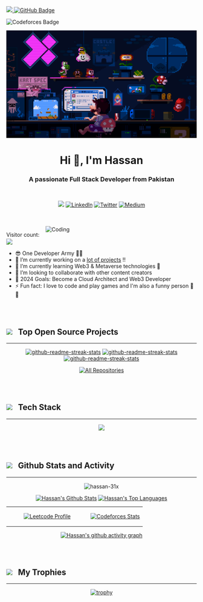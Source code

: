 <a href="https://github.com/Meghna-DAS/github-profile-views-counter">
    <img src="https://komarev.com/ghpvc/?username=hassan-31x">
</a>
<a href="https://github.com/hassan-31x?tab=followers"><img src="https://img.shields.io/github/followers/hassan-31x?label=Followers&style=social" alt="GitHub Badge"></a>

![Codeforces Badge](https://codeforces-readme-stats.vercel.app/api/badge?username=hassan-31x)

<img src="./assets/ezgif.com-gif-maker.gif" alt="banner">

<h1 align="center">Hi 👋, I'm Hassan</h1>
<h3 align="center">A passionate Full Stack Developer from Pakistan</h3><br>
<!-- Social icons section -->
<p align="center">
<a href="https://hassan-dev31.vercel.app"><img src="https://img.shields.io/badge/personal website-F15B2A?style=for-the-badge&logo=firefox&logoColor=white"/></a>
  <a href=https://www.linkedin.com/in/mhassan31x><img  alt="LinkedIn" title="LinkedIn" src="https://img.shields.io/badge/LinkedIn-0b5fbb?style=for-the-badge&logo=linkedin&logoColor=white"/></a>
  <a href="https://x.com/hassan_dev31"><img  alt="Twitter" title="Twitter" src="https://img.shields.io/badge/twitter-1c96e9?style=for-the-badge&logo=twitter&logoColor=white"/></a>
  <a href="https://medium.com/"><img  alt="Medium" title="Medium" src="https://img.shields.io/badge/Medium-000?style=for-the-badge&logo=medium&logoColor=white"/></a>
</p>

<br />
<br />

<img align="right" alt="Coding" width="400" src="https://miro.medium.com/max/1360/0*7Q3yvSIv_t0ioJ-Z.gif">


<div align='left'>
<p align="left"> 
   Visitor count:
   
   <img src="https://profile-counter.glitch.me/hassan-31x/count.svg" align="center"/> 
 </p></div>

- 😎 One Developer Army 💪💪
- 🔭 I’m currently working on a [lot of projects](https://github.com/hassan-31x?tab=repositories) !!
- 🌱 I’m currently learning Web3 & Metaverse technologies 🤣
- 👯 I’m looking to collaborate with other content creators
- 🥅 2024 Goals: Become a Cloud Architect and Web3 Developer
- ⚡ Fun fact: I love to code and play games and I'm also a funny person 🤣🤣


<br />
<br />

<h2><img src="https://media.giphy.com/media/ES9cAJlcxblRESzOH1/giphy.gif" width="50px"> &nbsp; Top Open Source Projects</h2>
<hr></hr>

<div align="center" >
  <p>
    <a href="https://github.com/hassan-31x/nextjs-starter-kit"><img width="278" src="https://denvercoder1-github-readme-stats.vercel.app/api/pin/?username=hassan-31x&repo=nextjs-starter-kit&theme=react&bg_color=1F222E&title_color=4E96FFFF&hide_border=true&icon_color=4e96ff&show_icons=false" alt="github-readme-streak-stats"></a>
    <a href="https://github.com/hassan-31x/algo-visualizer"><img width="278" src="https://denvercoder1-github-readme-stats.vercel.app/api/pin/?username=hassan-31x&repo=algo-visualizer&theme=react&bg_color=1F222E&title_color=4E96FFFF&hide_border=true&icon_color=4e96ff&show_icons=false" alt="github-readme-streak-stats"></a>
    <a href="https://github.com/hassan-31x/dsa-notes"><img width="278" src="https://denvercoder1-github-readme-stats.vercel.app/api/pin/?username=hassan-31x&repo=dsa-notes&theme=react&bg_color=1F222E&title_color=4E96FFFF&hide_border=true&icon_color=4e96ff&show_icons=false" alt="github-readme-streak-stats"></a>
    
  </p>

  <a href="https://github.com/hassan-31x?tab=repositories&sort=stargazers"><img alt="All Repositories" title="All Repositories" src="https://custom-icon-badges.demolab.com/badge/-Click%20Here%20For%20All%20My%20Repos-1F222E?style=for-the-badge&logoColor=white&logo=repo"/></a>

</div>


<br />
<br />

<h2><img src="https://media2.giphy.com/media/QssGEmpkyEOhBCb7e1/giphy.gif?cid=ecf05e47a0n3gi1bfqntqmob8g9aid1oyj2wr3ds3mg700bl&rid=giphy.gif" width="50px"> &nbsp; Tech Stack </h2>
<hr></hr>

<p align="center">
  <img src="https://skillicons.dev/icons?i=js,ts,nextjs,react,redux,html,css,sass,tailwind,bootstrap,materialui,styledcomponents,nodejs,bun,express,nestjs,prisma,sequelize,postgres,mysql,sqlite,mongodb,firebase,supabase,docker,figma,aws,graphql,cpp,rust,redis,cloudflare,grafana,jenkins,kafka,rabbitmq,git,github,githubactions,gitlab,linux,nginx,tensorflow,kubernetes,cypress,selenium,postman,latex,py,vscode,npm,babel,rollupjs&perline=14" />
</p>


<br />
<br />



<h2><img src="https://media.giphy.com/media/KzJkzjggfGN5Py6nkT/giphy.gif" width="50px"> &nbsp; Github Stats and Activity</h2>
<hr></hr>

<div align="center" >

<p><img align="center" src="https://github-readme-streak-stats.herokuapp.com/?user=hassan-31x&" alt="hassan-31x" /></p>


  <a href="https://github.com/anuraghazra/github-readme-stats"><img alt="Hassan's Github Stats" src="https://denvercoder1-github-readme-stats.vercel.app/api/?username=hassan-31x&show_icons=true&include_all_commits=true&count_private=true&theme=react&hide_border=true&bg_color=1F222E&title_color=4E96FFFF&icon_color=F8D866" height="192px"/></a>
  <a href="https://github.com/anuraghazra/github-readme-stats"><img alt="Hassan's Top Languages" src="https://denvercoder1-github-readme-stats.vercel.app/api/top-langs/?username=hassan-31x&langs_count=8&layout=compact&theme=react&hide_border=true&bg_color=1F222E&title_color=4E96FFFF&icon_color=F8D866&hide=Jupyter%20Notebook,Roff" height="192px"/></a>
  <br/>

<p align="center">
<table align="center">
<tr border="none">
<td width="60%" align="center">
  
  [![Leetcode Profile](https://leetcode.card.workers.dev/Hassan031?theme=dark&font=baloo&extension=null)](https://leetcode.com/u/Hassan031/)
  
</td>

<td width="40%" align="center">

  [![Codeforces Stats](https://codeforces-readme-stats.vercel.app/api/card?username=hassan-31x&theme=dark)](https://codeforces.com/profile/hassan-31x)
  
  </td>
</tr>
</table>


[![Hassan's github activity graph](https://github-readme-activity-graph.vercel.app/graph?username=hassan-31x&bg_color=20222e&color=4e96ff&line=4783de&point=ffffff&area=true&hide_border=true)](https://github.com/ashutosh00710/github-readme-activity-graph)

</div>

<br />
<br />

<h2><img src="https://media.giphy.com/media/HwBlFQZFcAoUcPHZdX/giphy.gif" width="50px"> &nbsp; My Trophies</h2>
<hr></hr>

<div align="center" >

[![trophy](https://github-profile-trophy.vercel.app/?username=hassan-31x&theme=onedark)](https://github.com/ryo-ma/github-profile-trophy)
</div>
